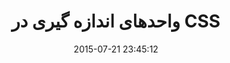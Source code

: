 ---
layout: post
title: "واحد‌های اندازه گیری در CSS"
date: 2015-07-21 23:45:12
section: article
tags: css
link: "http://hive.ir/%D9%88%D8%A7%D8%AD%D8%AF%E2%80%8C%D9%87%D8%A7%DB%8C-%D8%A7%D9%86%D8%AF%D8%A7%D8%B2%D9%87-%DA%AF%DB%8C%D8%B1%DB%8C-%D8%AF%D8%B1-css/"
user: "نوید کاشانی"
user_link: "http://navid.kashani.ir/"
---